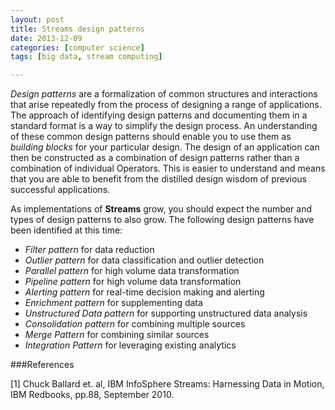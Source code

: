 ```yaml
---
layout: post
title: Streams design patterns
date: 2013-12-09 
categories: [computer science]
tags: [big data, stream computing]

---
```


*Design patterns* are a formalization of common structures and interactions that arise repeatedly from the process of designing a range of applications. The approach of identifying design patterns and documenting them in a standard format is a way to simplify the design process. An understanding of these common design patterns should enable you to use them as *building blocks* for your particular design. The design of an application can then be constructed as a combination of design patterns rather than a combination of individual Operators. This is easier to understand and means that you are able to benefit from the distilled design wisdom of previous successful applications.As implementations of **Streams** grow, you should expect the number and types of design patterns to also grow. The following design patterns have been identified at this time:- *Filter pattern* for data reduction- *Outlier pattern* for data classification and outlier detection- *Parallel pattern* for high volume data transformation- *Pipeline pattern* for high volume data transformation- *Alerting pattern* for real-time decision making and alerting- *Enrichment pattern* for supplementing data- *Unstructured Data pattern* for supporting unstructured data analysis- *Consolidation pattern* for combining multiple sources- *Merge Pattern* for combining similar sources- *Integration Pattern* for leveraging existing analytics###References
[1] Chuck Ballard et. al, IBM InfoSphere Streams: Harnessing Data in Motion, IBM Redbooks, pp.88, September 2010.